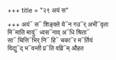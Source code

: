 +++
title = "२९ अयं स"

+++
अयं᳓ स᳓ शिङ्क्ते ये᳓न गउ᳓र् अभी᳓वृता  
मि᳓माति मायुं᳓ ध्वस᳓नाव् अ᳓धि श्रिता᳓  
सा᳓ चित्ति᳓भिर् नि᳓ हि᳓ चका᳓र म᳓र्तियं  
विद्यु᳓द् भ᳓वन्ती प्र᳓ति वव्रि᳓म् औहत